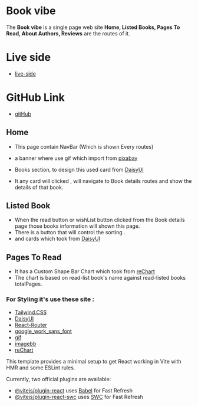 # Book vibe
The **Book vibe** is a single page web site __Home, Listed Books, Pages To Read, About Authors, Reviews__ are the routes of it.

# **Live side**
- [live-side](https://books-vibe-c6bbf2.netlify.app/)

# **GitHub Link**
- [gitHub](https://github.com/programming-hero-web-course-4/b9a8-book-vibe-Ahmedturaj)

## Home
- This page contain NavBar (Which is shown Every routes)
- a banner where use gif which import from [pixabay](https://pixabay.com/gifs/) 
- Books section, to design this  used card from [DaisyUI](https://daisyui.com/)

- It any card will clicked , will navigate to Book details routes and show the details of that book.

## Listed Book
- When the read button or wishList button clicked from the Book details page those books information will shown this page.
- There is a button that will control the sorting .
- and cards which took from [DaisyUI](https://daisyui.com/)

## Pages To Read
- It has  a Custom Shape Bar Chart which took from [reChart](https://recharts.org/en-US/examples/CustomShapeBarChart)
- The chart is based on  read-list book's name against read-listed
books totalPages.


### For Styling it's use these site :

- [Tailwind.CSS](https://tailwindcss.com/)
- [DaisyUI](https://daisyui.com/)
- [React-Router](https://reactrouter.com/en/main)
- [google_work_sans_font](https://fonts.google.com/specimen/Work+Sans)
- [gif](https://pixabay.com/gifs/)
- [imagebb](https://imgbb.com/)
- [reChart](https://recharts.org/en-US/examples/CustomShapeBarChart)

This template provides a minimal setup to get React working in Vite with HMR and some ESLint rules.

Currently, two official plugins are available:

- [@vitejs/plugin-react](https://github.com/vitejs/vite-plugin-react/blob/main/packages/plugin-react/README.md) uses [Babel](https://babeljs.io/) for Fast Refresh
- [@vitejs/plugin-react-swc](https://github.com/vitejs/vite-plugin-react-swc) uses [SWC](https://swc.rs/) for Fast Refresh

